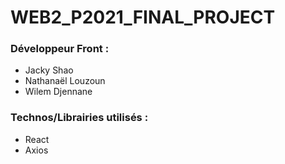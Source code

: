 # WEB2_P2021_FINAL_PROJECT

### Développeur Front :
  - Jacky Shao  
  - Nathanaël Louzoun
  - Wilem Djennane
  
### Technos/Librairies utilisés :
   - React
   - Axios
  
